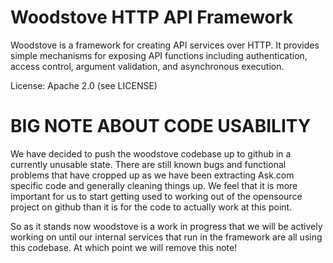 Woodstove HTTP API Framework
============================

Woodstove is a framework for creating API services over HTTP. It provides
simple mechanisms for exposing API functions including authentication, access
control, argument validation, and asynchronous execution.

License: Apache 2.0 (see LICENSE)

BIG NOTE ABOUT CODE USABILITY
=============================

We have decided to push the woodstove codebase up to github in a currently
unusable state. There are still known bugs and functional problems that have
cropped up as we have been extracting Ask.com specific code and generally
cleaning things up. We feel that it is more important for us to start getting
used to working out of the opensource project on github than it is for the
code to actually work at this point.

So as it stands now woodstove is a work in progress that we will be actively
working on until our internal services that run in the framework are all using
this codebase. At which point we will remove this note!
